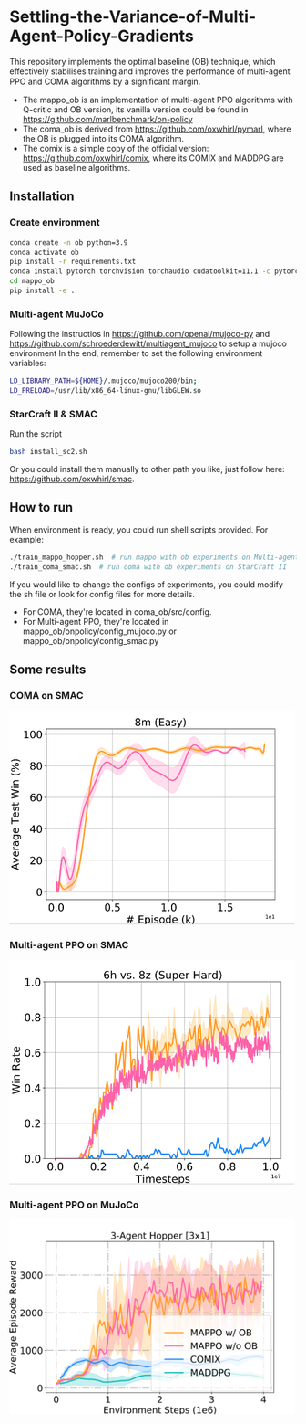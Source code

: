 # Settling-the-Variance-of-Multi-Agent-Policy-Gradients
This repository implements the optimal baseline (OB) technique, which effectively stabilises training and improves the performance of multi-agent PPO and COMA algorithms by a signiﬁcant margin.
* The mappo_ob is an implementation of multi-agent PPO algorithms with Q-critic and OB version, its vanilla version could be found in https://github.com/marlbenchmark/on-policy
* The coma_ob is derived from https://github.com/oxwhirl/pymarl, where the OB is plugged into its COMA algorithm.
* The comix is a simple copy of the official version: https://github.com/oxwhirl/comix, where its COMIX and MADDPG are used as baseline algorithms.

## Installation
### Create environment
``` Bash
conda create -n ob python=3.9
conda activate ob
pip install -r requirements.txt
conda install pytorch torchvision torchaudio cudatoolkit=11.1 -c pytorch -c nvidia
cd mappo_ob
pip install -e .
```

### Multi-agent MuJoCo
Following the instructios in https://github.com/openai/mujoco-py and https://github.com/schroederdewitt/multiagent_mujoco to setup a mujoco environment In the end, remember to set the following environment variables:
``` Bash
LD_LIBRARY_PATH=${HOME}/.mujoco/mujoco200/bin;
LD_PRELOAD=/usr/lib/x86_64-linux-gnu/libGLEW.so
```
### StarCraft II & SMAC
Run the script
``` Bash
bash install_sc2.sh
```
Or you could install them manually to other path you like, just follow here: https://github.com/oxwhirl/smac.

## How to run
When environment is ready, you could run shell scripts provided. For example:
``` Bash
./train_mappo_hopper.sh  # run mappo with ob experiments on Multi-agent MuJoCo
./train_coma_smac.sh  # run coma with ob experiments on StarCraft II
```
If you would like to change the configs of experiments, you could modify the sh file or look for config files for more details.
* For COMA, they're located in coma_ob/src/config.
* For Multi-agent PPO, they're located in mappo_ob/onpolicy/config_mujoco.py or mappo_ob/onpolicy/config_smac.py

## Some results

### COMA on SMAC

<img src="results/8m.png" width="500" >

### Multi-agent PPO on SMAC

<img src="results/6h8z.png" width="500" >

### Multi-agent PPO on MuJoCo

<img src="results/hopper.png" width="500" >


